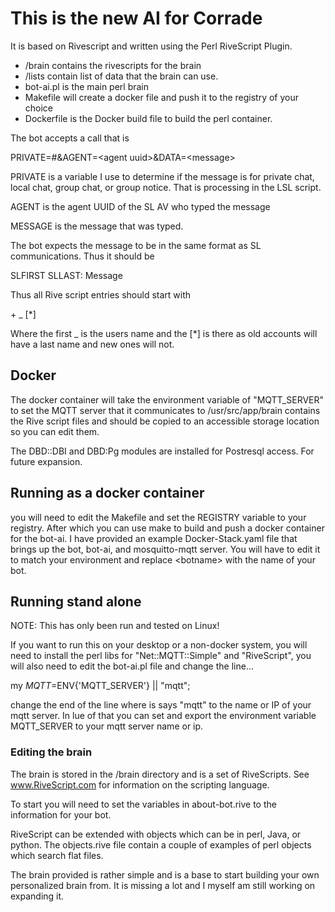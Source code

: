 # This is the new AI for Corrade 

It is based on Rivescript and written using the Perl RiveScript Plugin.

* /brain contains the rivescripts for the brain
* /lists contain list of data that the brain can use.
* bot-ai.pl is the main perl brain
* Makefile will create a docker file and push it to the registry of your choice
* Dockerfile is the Docker build file to build the perl container.

The bot accepts a call that is

PRIVATE=#&AGENT=\<agent uuid\>&DATA=\<message\>

PRIVATE is a variable I use to determine if the message is for private chat, local chat, group chat, or group notice. That is processing in the LSL script.

AGENT is the agent UUID of the SL AV who typed the message

MESSAGE is the message that was typed.

The bot expects the message to be in the same format as SL communications. Thus
it should be

SLFIRST SLLAST: Message

Thus all Rive script entries should start with

\+ _ [*]

Where the first _ is the users name and the [*] is there as old accounts will have a last name and new ones will not.


## Docker

The docker container will take the environment variable of "MQTT_SERVER" to set the MQTT server that it communicates to
/usr/src/app/brain contains the Rive script files and should be copied to an accessible storage location so you can edit them.

The DBD::DBI and DBD:Pg modules are installed for Postresql access. For future expansion.

## Running as a docker container

you will need to edit the Makefile and set the REGISTRY variable to your registry. After which you can use make to build and push a docker container for the bot-ai.
I have provided an example Docker-Stack.yaml file that brings up the bot, bot-ai, and mosquitto-mqtt server. You will have to edit it to match your environment and replace \<botname\> with the name of your bot. 

## Running stand alone

NOTE: This has only been run and tested on Linux!

If you want to run this on your desktop or a non-docker system, you will need to install the perl libs for "Net::MQTT::Simple" and "RiveScript", you will also need to edit the bot-ai.pl file and change the line...

my $MQTT=$ENV{'MQTT_SERVER'} || "mqtt";

change the end of the line where is says "mqtt" to the name or IP of your mqtt server. In lue of that you can set and export the environment variable MQTT_SERVER to your mqtt server name or ip.


### Editing the brain

The brain is stored in the /brain directory and is a set of RiveScripts. See www.RiveScript.com for information on the scripting language. 

To start you will need to set the variables in about-bot.rive to the information for your bot.

RiveScript can be extended with objects which can be in perl, Java, or python. The objects.rive file contain a couple of examples of perl objects which search flat files.

The brain provided is rather simple and is a base to start building your own personalized brain from. It is missing a lot and I myself am still working on expanding it.

